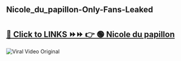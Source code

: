 
 ## Nicole_du_papillon-Only-Fans-Leaked

# <h2><a href="https://clipsfans.com/Nicole_du_papillon&ref=git">🔗 Click to LINKS ⏩⏩ 👉 🟢 Nicole du papillon </a></h2>

<a href="https://clipsfans.com/Nicole_du_papillon&ref=git" rel="nofollow" data-target="animated-image.originalLink"><img src="https://i.ibb.co.com/xMMVF88/686577567.gif" alt="Viral Video Original" style="max-width: 100%; display: inline-block;" data-target="animated-image.originalImage"></a>
